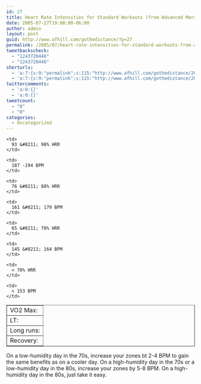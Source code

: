```yaml
---
id: 27
title: Heart Rate Intensities for Standard Workouts (from Advanced Marathoning)
date: 2005-07-27T19:08:00-06:00
author: admin
layout: post
guid: http://www.afhill.com/gothedistance/?p=27
permalink: /2005/07/heart-rate-intensities-for-standard-workouts-from-advanced-marathoning/
tweetbackscheck:
  - "1243720446"
  - "1243720446"
shorturls:
  - 'a:7:{s:9:"permalink";s:115:"http://www.afhill.com/gothedistance/2005/07/heart-rate-intensities-for-standard-workouts-from-advanced-marathoning/";s:7:"tinyurl";s:25:"http://tinyurl.com/owx2ge";s:4:"isgd";s:17:"http://is.gd/C1Yl";s:5:"bitly";s:19:"http://bit.ly/dlkvc";s:5:"snipr";s:22:"http://snipr.com/ihklf";s:5:"snurl";s:22:"http://snurl.com/ihklf";s:7:"snipurl";s:24:"http://snipurl.com/ihklf";}'
  - 'a:7:{s:9:"permalink";s:115:"http://www.afhill.com/gothedistance/2005/07/heart-rate-intensities-for-standard-workouts-from-advanced-marathoning/";s:7:"tinyurl";s:25:"http://tinyurl.com/owx2ge";s:4:"isgd";s:17:"http://is.gd/C1Yl";s:5:"bitly";s:19:"http://bit.ly/dlkvc";s:5:"snipr";s:22:"http://snipr.com/ihklf";s:5:"snurl";s:22:"http://snurl.com/ihklf";s:7:"snipurl";s:24:"http://snipurl.com/ihklf";}'
twittercomments:
  - 'a:0:{}'
  - 'a:0:{}'
tweetcount:
  - "0"
  - "0"
categories:
  - Uncategorized
---
```

<Table cellpadding="2" border="1">
  </p> 
  
  <tr>
    <td>
      VO2 Max:
    </td>
    
    <td>
      93 &#8211; 98% HRR
    </td>
    
    <td>
      187 -194 BPM
    </td>
  </tr>
  
  <tr>
    <td>
      LT:
    </td>
    
    <td>
      76 &#8211; 88% HRR
    </td>
    
    <td>
      161 &#8211; 179 BPM
    </td>
  </tr>
  
  <tr>
    <td>
      Long runs:
    </td>
    
    <td>
      65 &#8211; 78% HRR
    </td>
    
    <td>
      145 &#8211; 164 BPM
    </td>
  </tr>
  
  <tr>
    <td>
      Recovery:
    </td>
    
    <td>
      < 70% HRR
    </td>
    
    <td>
      < 153 BPM
    </td>
  </tr>
</table>

On a low-humidity day in the 70s, increase your zones bt 2-4 BPM to gain the same benefits as on a cooler day. On a high-humidity day in the 70s or a low-humidity day in the 80s, increase your zones by 5-8 BPM. On a high-humidity day in the 80s, just take it easy.